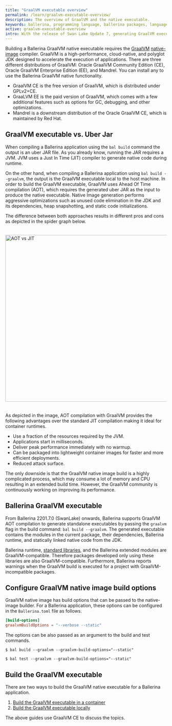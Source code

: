 ```yaml
---
title: "GraalVM executable overview"
permalink: /learn/graalvm-executable-overview/
description: The overview of GraalVM and the native executable. 
keywords: ballerina, programming language, ballerina packages, language-guide, graalvm, native, executable
active: graalvm-executable-overview
intro: With the release of Swan Lake Update 7, generating GraalVM executables is officially supported in Ballerina.
---
```


Building a Ballerina GraalVM native executable requires the [GraalVM](https://www.graalvm.org) [native-image](https://www.graalvm.org/22.3/reference-manual/native-image/) compiler. GraalVM is a high-performance, cloud-native, and polyglot JDK designed to accelerate the execution of applications. There are three different distributions of GraalVM: Oracle GraalVM Community Edition (CE), Oracle GraalVM Enterprise Edition (EE), and Mandrel. You can install any to use the Ballerina GraalVM native functionality.

- GraalVM CE is the free version of GraalVM, which is distributed under GPLv2+CE.
- GraaLVM EE is the paid version of GraalVM, which comes with a few additional features such as options for GC, debugging, and other optimizations.
- Mandrel is a downstream distribution of the Oracle GraalVM CE, which is maintained by Red Hat.

## GraalVM executable vs. Uber Jar

When compiling a  Ballerina application using the `bal build` command the output is an uber JAR file. As you already know, running the JAR requires a JVM. JVM uses a Just In Time (JIT) compiler to generate native code during runtime.

On the other hand, when compiling a Ballerina application using `bal build --graalvm`, the output is the GraalVM executable local to the host machine. In order to build the GraalVM executable, GraalVM uses Ahead Of Time compilation (AOT), which requires the generated uber JAR as the input to produce the native executable. Native Image generation performs aggressive optimizations such as unused code elimination in the JDK and its dependencies, heap snapshotting, and static code initializations.

The difference between both approaches results in different pros and cons as depicted in the spider graph below.

<img src="/learn/images/aot-vs-jit.png" alt="AOT vs JIT" height="520" style="width: auto !important; padding-top: 20px; padding-bottom: 20px">

As depicted in the image, AOT compilation with GraalVM provides the following advantages over the standard JIT compilation making it ideal for container runtimes.
- Use a fraction of the resources required by the JVM.
- Applications start in milliseconds.
- Deliver peak performance immediately with no warmup.
- Can be packaged into lightweight container images for faster and more efficient deployments.
- Reduced attack surface.

The only downside is that the GraalVM native image build is a highly complicated process, which may consume a lot of memory and CPU resulting in an extended build time. However, the GraalVM community is continuously working on improving its performance.

## Ballerina GraalVM executable

From Ballerina 2201.7.0 (SwanLake) onwards, Ballerina supports GraalVM AOT compilation to generate standalone executables by passing the `graalvm` flag in the build command: `bal build --graalvm`. The generated executable contains the modules in the current package, their dependencies, Ballerina runtime, and statically linked native code from the JDK.

Ballerina runtime, [standard libraries](/learn/ballerina-specifications/#standard-library-specifications), and the Ballerina extended modules are GraalVM-compatible. Therefore packages developed only using these libraries are also GraalVM-compatible. Furthermore, Ballerina reports warnings when the GraalVM build is executed for a project with GraalVM-incompatible packages.

## Configure GraalVM native image build options

GraalVM native image has build options that can be passed to the native-image builder. For a Ballerina application, these options can be configured in the `Ballerina.toml` file as follows.
```toml
[build-options]
graalvmBuildOptions = "--verbose --static"
```

The options can be also passed as an argument to the build and test commands.
```
$ bal build --graalvm --graalvm-build-options="--static"
```
```
$ bal test --graalvm --graalvm-build-options="--static"
```

## Build the GraalVM executable

There are two ways to build the GraalVM native executable for a Ballerina application.
1. [Build the GraalVM executable in a container](/learn/build-the-executable-in-a-container)
2. [Build the GraalVM executable locally](/learn/build-the-executable-locally)

The above guides use GraalVM CE to discuss the topics.
